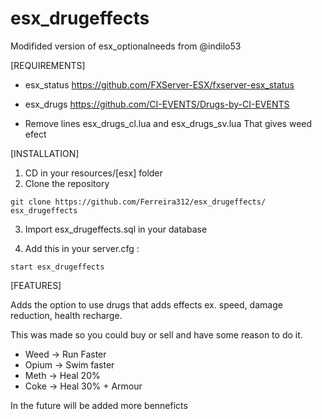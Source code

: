 # esx_drugeffects
Modifided version of esx_optionalneeds from @indilo53

[REQUIREMENTS]

* esx_status https://github.com/FXServer-ESX/fxserver-esx_status

* esx_drugs https://github.com/CI-EVENTS/Drugs-by-CI-EVENTS

* Remove lines esx_drugs_cl.lua and esx_drugs_sv.lua That gives weed efect 

[INSTALLATION]

1) CD in your resources/[esx] folder
2) Clone the repository
```
git clone https://github.com/Ferreira312/esx_drugeffects/ esx_drugeffects
```
3) Import esx_drugeffects.sql in your database

4) Add this in your server.cfg :
```
start esx_drugeffects
```

[FEATURES]

Adds the option to use drugs that adds effects ex. speed, damage reduction, health recharge.

This was made so you could buy or sell and have some reason to do it.

* Weed -> Run Faster
* Opium -> Swim faster
* Meth -> Heal 20%
* Coke -> Heal 30% + Armour

In the future will be added more benneficts
